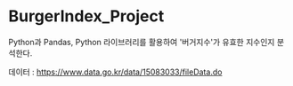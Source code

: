 # BurgerIndex_Project
Python과 Pandas, Python 라이브러리를 활용하여 '버거지수'가 유효한 지수인지 분석한다. 

데이터 : https://www.data.go.kr/data/15083033/fileData.do
